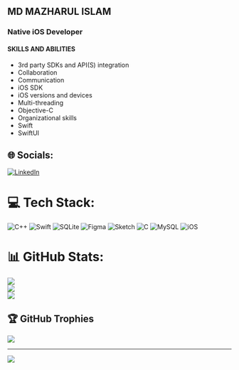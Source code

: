 
## MD MAZHARUL ISLAM
### Native iOS Developer

#### SKILLS AND ABILITIES
- 3rd party SDKs and API(S) integration
- Collaboration
- Communication
- iOS SDK
- iOS versions and devices
- Multi-threading
- Objective-C
- Organizational skills
- Swift
- SwiftUI




## 🌐 Socials:
[![LinkedIn](https://img.shields.io/badge/LinkedIn-%230077B5.svg?logo=linkedin&logoColor=white)](https://linkedin.com/in/https://www.linkedin.com/in/mazharul-belal/) 

# 💻 Tech Stack:
![C++](https://img.shields.io/badge/c++-%2300599C.svg?style=flat&logo=c%2B%2B&logoColor=white) ![Swift](https://img.shields.io/badge/swift-F54A2A?style=flat&logo=swift&logoColor=white) ![SQLite](https://img.shields.io/badge/sqlite-%2307405e.svg?style=flat&logo=sqlite&logoColor=white) 	![Figma](https://img.shields.io/badge/figma-%23F24E1E.svg?style=flat&logo=figma&logoColor=white) ![Sketch](https://img.shields.io/badge/Sketch-FFB387?style=flat&logo=sketch&logoColor=black) ![C](https://img.shields.io/badge/c-%2300599C.svg?style=flat&logo=c&logoColor=white) ![MySQL](https://img.shields.io/badge/mysql-%2300f.svg?style=flat&logo=mysql&logoColor=white) ![iOS](https://img.shields.io/badge/Realm-39477F?style=flat&logo=realm&logoColor=white)
# 📊 GitHub Stats:
![](https://github-readme-stats.vercel.app/api?username=mazharulbelal&theme=dark&hide_border=false&include_all_commits=false&count_private=false)<br/>
![](https://github-readme-streak-stats.herokuapp.com/?user=mazharulbelal&theme=dark&hide_border=false)<br/>
![](https://github-readme-stats.vercel.app/api/top-langs/?username=mazharulbelal&theme=dark&hide_border=false&include_all_commits=false&count_private=false&layout=compact)

## 🏆 GitHub Trophies
![](https://github-profile-trophy.vercel.app/?username=mazharulbelal&theme=onedark&no-frame=true&no-bg=false&margin-w=4)


---
[![](https://visitcount.itsvg.in/api?id=mazharulbelal&icon=2&color=4)](https://visitcount.itsvg.in)
